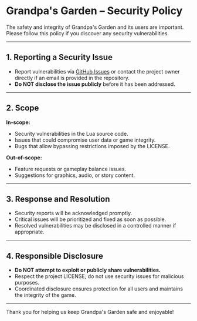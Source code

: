 # Grandpa's Garden – Security Policy

The safety and integrity of Grandpa's Garden and its users are important.
Please follow this policy if you discover any security vulnerabilities.

---

## 1. Reporting a Security Issue

- Report vulnerabilities via [GitHub Issues](https://github.com/EdoardoPorcaro/GrandpasGarden/issues) or contact the project owner
  directly if an email is provided in the repository.
- **Do NOT disclose the issue publicly** before it has been addressed.

---

## 2. Scope

**In-scope:**
- Security vulnerabilities in the Lua source code.
- Issues that could compromise user data or game integrity.
- Bugs that allow bypassing restrictions imposed by the LICENSE.

**Out-of-scope:**
- Feature requests or gameplay balance issues.
- Suggestions for graphics, audio, or story content.

---

## 3. Response and Resolution

- Security reports will be acknowledged promptly.
- Critical issues will be prioritized and fixed as soon as possible.
- Resolved vulnerabilities may be disclosed in a controlled manner if appropriate.

---

## 4. Responsible Disclosure

- **Do NOT attempt to exploit or publicly share vulnerabilities.**
- Respect the project LICENSE; do not use security issues for malicious purposes.
- Coordinated disclosure ensures protection for all users and maintains the integrity of the game.

---

Thank you for helping us keep Grandpa's Garden safe and enjoyable!
